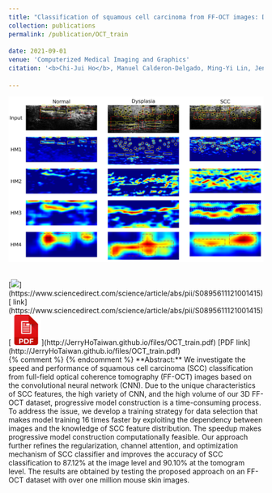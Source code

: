 ```yaml
---
title: "Classification of squamous cell carcinoma from FF-OCT images: Data selection and progressive model construction"
collection: publications
permalink: /publication/OCT_train

date: 2021-09-01
venue: 'Computerized Medical Imaging and Graphics'
citation: '<b>Chi-Jui Ho</b>, Manuel Calderon‐Delgado, Ming‐Yi Lin, Jeng‐Wei Tjiu, Sheng‐Lung Huang, and Homer H. Chen, "Classification of squamous cell carcinoma from FF-OCT images: Data selection and progressive model construction," in <i>omputerized Medical Imaging and Graphics</i>, 2021, doi:  https://doi.org/10.1016/j.compmedimag.2021.101992'

---
```

<img src='/images/OCT.jpg' width='600' > <br/>

<br/>
[<img src='/images/OCT_train.jpg' width='120' >](https://www.sciencedirect.com/science/article/abs/pii/S0895611121001415)
[ link](https://www.sciencedirect.com/science/article/abs/pii/S0895611121001415) 
[<img src='/images/pdf.png' width='60' >](http://JerryHoTaiwan.github.io/files/OCT_train.pdf)
[PDF link](http://JerryHoTaiwan.github.io/files/OCT_train.pdf) 
<br/>
{% comment %} 
{% endcomment %}
**Abstract:** We investigate the speed and performance of squamous cell carcinoma (SCC) classification from full-field optical coherence tomography (FF-OCT) images based on the convolutional neural network (CNN). Due to the unique characteristics of SCC features, the high variety of CNN, and the high volume of our 3D FF-OCT dataset, progressive model construction is a time-consuming process. To address the issue, we develop a training strategy for data selection that makes model training 16 times faster by exploiting the dependency between images and the knowledge of SCC feature distribution. The speedup makes progressive model construction computationally feasible. Our approach further refines the regularization, channel attention, and optimization mechanism of SCC classifier and improves the accuracy of SCC classification to 87.12% at the image level and 90.10% at the tomogram level. The results are obtained by testing the proposed approach on an FF-OCT dataset with over one million mouse skin images.

<!-- paperurl: 'http://academicpages.github.io/files/paper1.pdf' -->
